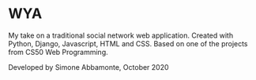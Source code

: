 # WYA

My take on a traditional social network web application. 
Created with Python, Django, Javascript, HTML and CSS.
Based on one of the projects from CS50 Web Programming.

Developed by Simone Abbamonte, October 2020
